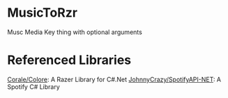 # MusicToRzr
Musc Media Key thing with optional arguments

# Referenced Libraries

[Corale/Colore](https://github.com/CoraleStudios/Colore): A Razer Library for C#.Net
[JohnnyCrazy/SpotifyAPI-NET](https://github.com/JohnnyCrazy/SpotifyAPI-NET/): A Spotify C# Library
